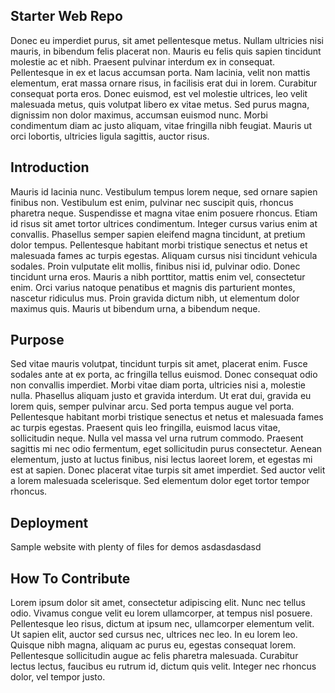 ## Starter Web Repo
 Donec eu imperdiet purus, sit amet pellentesque metus. Nullam ultricies nisi mauris, in bibendum felis placerat non. Mauris eu felis quis sapien tincidunt molestie ac et nibh. Praesent pulvinar interdum ex in consequat. 
 Pellentesque in ex et lacus accumsan porta. Nam lacinia, velit non mattis elementum, erat massa ornare risus, in facilisis erat dui in lorem. Curabitur consequat porta eros. Donec euismod, est vel molestie ultrices, 
 leo velit malesuada metus, quis volutpat libero ex vitae metus. Sed purus magna, dignissim non dolor maximus, accumsan euismod nunc. Morbi condimentum diam ac justo aliquam, vitae fringilla nibh feugiat. Mauris ut orci 
 lobortis, ultricies ligula sagittis, auctor risus. 
## Introduction
 Mauris id lacinia nunc. Vestibulum tempus lorem neque, sed ornare sapien finibus non. Vestibulum est enim, pulvinar nec 
 suscipit quis, rhoncus pharetra neque. Suspendisse et magna vitae enim posuere rhoncus. Etiam id risus sit amet tortor
 ultrices condimentum. Integer cursus varius enim at convallis. Phasellus semper sapien eleifend magna tincidunt, at 
 pretium dolor tempus. Pellentesque habitant morbi tristique senectus et netus et malesuada fames ac turpis egestas. 
 Aliquam cursus nisi tincidunt vehicula sodales. Proin vulputate elit mollis, finibus nisi id, pulvinar odio. Donec 
 tincidunt urna eros. Mauris a nibh porttitor, mattis enim vel, consectetur enim. Orci varius natoque penatibus et magnis 
 dis parturient montes, nascetur ridiculus mus. Proin gravida dictum nibh, ut elementum dolor maximus quis. Mauris ut 
 bibendum urna, a bibendum neque. 

## Purpose
 Sed vitae mauris volutpat, tincidunt turpis sit amet, placerat enim. Fusce sodales ante at ex porta, ac fringilla tellus
 euismod. Donec consequat odio non convallis imperdiet. Morbi vitae diam porta, ultricies nisi a, molestie nulla. 
 Phasellus aliquam justo et gravida interdum. Ut erat dui, gravida eu lorem quis, semper pulvinar arcu. Sed porta
 tempus augue vel porta. Pellentesque habitant morbi tristique senectus et netus et malesuada fames ac turpis egestas.
 Praesent quis leo fringilla, euismod lacus vitae, sollicitudin neque. Nulla vel massa vel urna rutrum commodo. Praesent
 sagittis mi nec odio fermentum, eget sollicitudin purus consectetur. Aenean elementum, justo at luctus finibus, nisi
 lectus laoreet lorem, et egestas mi est at sapien. Donec placerat vitae turpis sit amet imperdiet. Sed auctor velit a
 lorem malesuada scelerisque. Sed elementum dolor eget tortor tempor rhoncus. 

## Deployment

Sample website with plenty of files for demos asdasdasdasd

## How To Contribute

 Lorem ipsum dolor sit amet, consectetur adipiscing elit. Nunc nec tellus odio. Vivamus congue velit eu lorem ullamcorper, at tempus nisl posuere. Pellentesque leo risus, dictum at ipsum nec, ullamcorper elementum velit. Ut sapien elit, auctor sed cursus nec, ultrices nec leo. In eu lorem leo. Quisque nibh magna, aliquam ac purus eu, egestas consequat lorem. Pellentesque sollicitudin augue ac felis pharetra malesuada. Curabitur lectus lectus, faucibus eu rutrum id, dictum quis velit. Integer nec rhoncus dolor, vel tempor justo. 